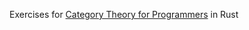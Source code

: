 Exercises for [Category Theory for Programmers](https://github.com/hmemcpy/milewski-ctfp-pdf) in Rust
